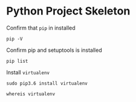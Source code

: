 # Python Project Skeleton

Confirm that `pip` in installed

`pip -V`

Confirm pip and setuptools is installed 

`pip list`

Install `virtualenv`

`sudo pip3.6 install virtualenv`

`whereis virtualenv`